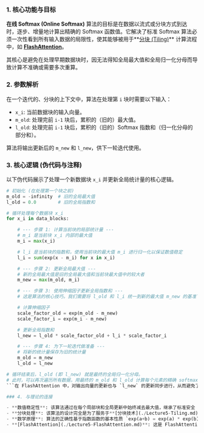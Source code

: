 ### 1. 核心功能与目标

**在线 Softmax (Online Softmax)** 算法的目标是在数据以流式或分块方式到达时，逐步、增量地计算出精确的 Softmax 函数值。它解决了标准 Softmax 算法必须一次性看到所有输入数据的局限性，使其能够被用于**[分块 (Tiling)](./Lecture5-Tiling.md)** 计算流程中，如 **[FlashAttention](./Lecture5-FlashAttention.md)**。

其核心是避免在处理早期数据块时，因无法得知全局最大值和全局归一化分母而导致计算不准确或需要多次重算。

### 2. 参数解析

在一个迭代的、分块的上下文中，算法在处理第 `i` 块时需要以下输入：

- `x_i`: 当前数据块的输入向量。
- `m_old`: 处理完前 `i-1` 块后，累积的（旧的）最大值。
- `l_old`: 处理完前 `i-1` 块后，累积的（旧的）Softmax 指数和（归一化分母的部分和）。

算法将输出更新后的 `m_new` 和 `l_new`，供下一轮迭代使用。

### 3. 核心逻辑 (伪代码与注释)

以下伪代码展示了处理一个新数据块 `x_i` 并更新全局统计量的核心逻辑。

```python
# 初始化 (在处理第一个块之前)
m_old = -infinity  # 旧的全局最大值
l_old = 0.0        # 旧的全局指数和

# 循环处理每个数据块 x_i
for x_i in data_blocks:

    # --- 步骤 1: 计算当前块的局部统计量 ---
    # m_i 是当前块 x_i 内部的最大值
    m_i = max(x_i)

    # l_i 是当前块的指数和，使用当前块的最大值 m_i 进行归一化以保证数值稳定
    l_i = sum(exp(x - m_i) for x in x_i)

    # --- 步骤 2: 更新全局最大值 ---
    # 新的全局最大值是旧的全局最大值和当前块最大值中的较大者
    m_new = max(m_old, m_i)

    # --- 步骤 3: 使用伸缩因子更新全局指数和 ---
    # 这是算法的核心技巧。我们需要将 l_old 和 l_i 统一到新的最大值 m_new 的基准下。

    # 计算伸缩因子
    scale_factor_old = exp(m_old - m_new)
    scale_factor_i = exp(m_i - m_new)

    # 更新全局指数和
    l_new = l_old * scale_factor_old + l_i * scale_factor_i

    # --- 步骤 4: 为下一轮迭代做准备 ---
    # 将新的统计量保存为旧的统计量
    m_old = m_new
    l_old = l_new

# 循环结束后，l_old (即 l_new) 就是最终的全局归一化分母。
# 此时，可以再次遍历所有数据，用最终的 m_old 和 l_old 计算每个元素的精确 softmax 值。
```在 FlashAttention 中，对输出向量的更新也与 `l_new` 的更新同步进行，从而避免了最后的回溯遍历。

### 4. 与理论的连接

- **数值稳定性**: 该算法通过在每个局部块和全局更新中始终减去最大值，继承了标准安全 Softmax 的数值稳定性，有效避免了 `exp` 操作可能导致的浮点数上溢。
- **分块处理**: 该算法的设计完全是为了服务于**[分块技术](./Lecture5-Tiling.md)**。它将一个全局依赖问题（Softmax）分解成了一系列独立的局部计算和轻量级的聚合步骤。
- **数学原理**: 算法的正确性基于指数函数的基本性质 `exp(a+b) = exp(a) * exp(b)`。通过乘以 `exp(m_old - m_new)` 这样的伸缩因子，我们能够无损地改变指数和的基准（即减去的最大值），从而将不同基准下的局部和正确地合并起来。
- **[FlashAttention](./Lecture5-FlashAttention.md)**: 这是 FlashAttention 能够在不物化 N×N 注意力矩阵的情况下计算精确注意力的数学基石。每个 QKᵀ 瓦片计算出的局部 Softmax 统计量，都通过这个在线更新机制，被逐步、正确地融入到最终的全局结果中。